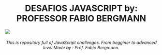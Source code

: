 <H1 align="center">
  DESAFIOS JAVASCRIPT by: PROFESSOR FABIO BERGMANN
</H1>

![](https://mir-s3-cdn-cf.behance.net/project_modules/1400_opt_1/d1e59b143333211.627908a38b9e7.gif)


<h6 align="center">
   This is repository full of JavaScript challenges. From begginer to advanced level.Made by : Prof. Fabio Bergmann.
</h6>

